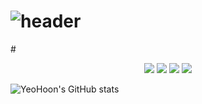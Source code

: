 # ![header](https://capsule-render.vercel.app/api?type=waving&color=gradient&height=300&section=header&text=HelloSwift👋&fontSize=70)


#<div align="center">
    <img src="https://img.shields.io/badge/Apple-000000?style=flat-square&logo=Apple&logoColor=white"/>
    <img src="https://img.shields.io/badge/Xcode-147EFB?style=flat-square&logo=Xcode&logoColor=white"/>
    <img src="https://img.shields.io/badge/SwiftUI-F05138?style=flat-square&logo=swift&logoColor=white"/>
    <img src="https://img.shields.io/badge/UIKit-F05138?style=flat-square&logo=swift&logoColor=white"/>
</div>


 ![YeoHoon's GitHub stats](https://github-readme-stats.vercel.app/api?username=jangyeohoon&show_icons=true&theme=gruvbox_light)
